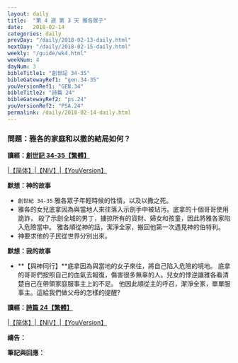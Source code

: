 ```yaml
---
layout: daily
title:  "第 4 週 第 3 天 雅各眾子"
date:   2018-02-14
categories: daily
prevDay: "/daily/2018-02-13-daily.html"
nextDay: "/daily/2018-02-15-daily.html"
weekly: "/guide/wk4.html"
weekNum: 4
dayNum: 3
bibleTitle1: "創世記 34-35"
bibleGatewayRef1: "gen.34-35"
youVersionRef1: "GEN.34"
bibleTitle2: "詩篇 24"
bibleGatewayRef2: "ps.24"
youVersionRef2: "PSA.24"
permalink: /daily/2018-02-14-daily.html
---
```


### 問題：雅各的家庭和以撒的結局如何？

**讀經：[創世記 34-35【繁體】](https://www.biblegateway.com/passage/?search=gen.34-35&version=CUVMPT)**

|[【简体】](https://www.biblegateway.com/passage/?search=gen.34-35&version=CUVMPS)|[【NIV】](https://www.biblegateway.com/passage/?search=gen.34-35&version=NIV)|[【YouVersion】](https://www.bible.com/zh-TW/bible/46/GEN.34.CUNP)

**默想：神的故事**
+ `創世紀 34-35` 雅各眾子年輕時候的性情，以及以撒之死。
+ 雅各的女兒底拿因為與當地人來往落入示劍手中被玷污。底拿的十個哥哥使用詭詐，
殺了示劍全城的男丁，擄掠所有的貨財、婦女和孩童，因此將雅各家陷入危險當中。
雅各順從神的話，潔淨全家，搬回他第一次遇見神的伯特利。
+ 神要求他的子民從世界分別出來。

**默想：我的故事**
+ **【與神同行】**底拿因為與當地的女子來往，將自己陷入危險的境地。
底拿的哥哥們按照自己的血氣去報復，傷害很多無辜的人。兒女的悖逆讓雅各看清楚自己在帶領家庭服事主上的不足。
他因此順從主的呼召，潔淨全家，單單服事主。這給我們做父母的怎樣的提醒?

**讀經：[詩篇 24【繁體】](https://www.biblegateway.com/passage/?search=ps.24&version=CUVMPT)**

|[【简体】](https://www.biblegateway.com/passage/?search=ps.24&version=CUVMPS)|[【NIV】](https://www.biblegateway.com/passage/?search=ps.24&version=NIV)|[【YouVersion】](https://www.bible.com/zh-TW/bible/46/PSA.24.CUNP)

**禱告：**

**筆記與回應：**
